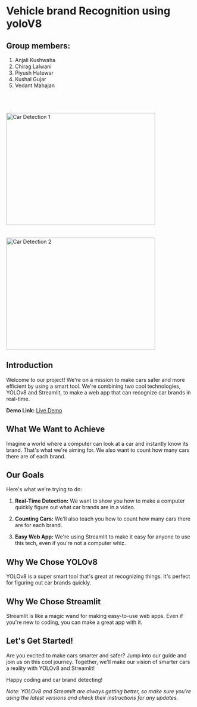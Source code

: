 # Vehicle brand Recognition using yoloV8

## Group members:

1. Anjali Kushwaha 
2. Chirag Lalwani
3. Piyush Hatewar
4. Kushal Gujar
5. Vedant Mahajan
<br>
<br>
<br>
<img src="https://github.com/Vehicle-Brand-Detection/Yolov8_final/assets/80624852/61f3a538-28b3-41bd-93c4-367bdf29e6aa" alt="Car Detection 1" width="400" height="300" />
<br>
<br>
<br>
<img src="https://github.com/Vehicle-Brand-Detection/Yolov8_final/assets/80624852/4d3be7dd-9515-4b85-ad7a-426e9e0144f8" alt="Car Detection 2" width="400" height="300" />

## Introduction

Welcome to our project! We're on a mission to make cars safer and more efficient by using a smart tool. We're combining two cool technologies, YOLOv8 and Streamlit, to make a web app that can recognize car brands in real-time.

**Demo Link:** [Live Demo](https://drive.google.com/file/d/1NBnaZbXGhAa0wwPkS9jjUiCFrFJTR1nZ/view)

## What We Want to Achieve

Imagine a world where a computer can look at a car and instantly know its brand. That's what we're aiming for. We also want to count how many cars there are of each brand.

## Our Goals

Here's what we're trying to do:

1. **Real-Time Detection:** We want to show you how to make a computer quickly figure out what car brands are in a video.

2. **Counting Cars:** We'll also teach you how to count how many cars there are for each brand.

3. **Easy Web App:** We're using Streamlit to make it easy for anyone to use this tech, even if you're not a computer whiz.

## Why We Chose YOLOv8

YOLOv8 is a super smart tool that's great at recognizing things. It's perfect for figuring out car brands quickly.

## Why We Chose Streamlit

Streamlit is like a magic wand for making easy-to-use web apps. Even if you're new to coding, you can make a great app with it.

## Let's Get Started!

Are you excited to make cars smarter and safer? Jump into our guide and join us on this cool journey. Together, we'll make our vision of smarter cars a reality with YOLOv8 and Streamlit!

Happy coding and car brand detecting!

*Note: YOLOv8 and Streamlit are always getting better, so make sure you're using the latest versions and check their instructions for any updates.*




